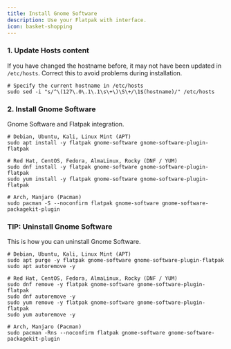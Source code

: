 ```yaml
---
title: Install Gnome Software
description: Use your Flatpak with interface.
icon: basket-shopping
---
```


### 1. Update Hosts content

If you have changed the hostname before, it may not have been updated in `/etc/hosts`. Correct this to avoid problems during installation.

```shell
# Specify the current hostname in /etc/hosts
sudo sed -i "s/^\(127\.0\.1\.1\s\+\)\S\+/\1$(hostname)/" /etc/hosts
```

### 2. Install Gnome Software

Gnome Software and Flatpak integration.

```shell
# Debian, Ubuntu, Kali, Linux Mint (APT)
sudo apt install -y flatpak gnome-software gnome-software-plugin-flatpak

# Red Hat, CentOS, Fedora, AlmaLinux, Rocky (DNF / YUM)
sudo dnf install -y flatpak gnome-software gnome-software-plugin-flatpak
sudo yum install -y flatpak gnome-software gnome-software-plugin-flatpak

# Arch, Manjaro (Pacman)
sudo pacman -S --noconfirm flatpak gnome-software gnome-software-packagekit-plugin
```

### TIP: Uninstall Gnome Software

This is how you can uninstall Gnome Software.

```shell
# Debian, Ubuntu, Kali, Linux Mint (APT)
sudo apt purge -y flatpak gnome-software gnome-software-plugin-flatpak
sudo apt autoremove -y

# Red Hat, CentOS, Fedora, AlmaLinux, Rocky (DNF / YUM)
sudo dnf remove -y flatpak gnome-software gnome-software-plugin-flatpak
sudo dnf autoremove -y
sudo yum remove -y flatpak gnome-software gnome-software-plugin-flatpak
sudo yum autoremove -y

# Arch, Manjaro (Pacman)
sudo pacman -Rns --noconfirm flatpak gnome-software gnome-software-packagekit-plugin
```
